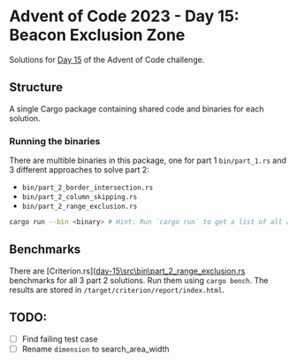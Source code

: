 # Advent of Code 2023 - Day 15: Beacon Exclusion Zone
Solutions for [Day 15](https://adventofcode.com/2020/day/15) of the Advent of Code challenge.

## Structure
A single Cargo package containing shared code and binaries for each solution.

### Running the binaries
There are multible binaries in this package, one for part 1 `bin/part_1.rs` and 3 different approaches to solve part 2:
- `bin/part_2_border_intersection.rs`
- `bin/part_2_column_skipping.rs`
- `bin/part_2_range_exclusion.rs`

```bash
cargo run --bin <binary> # Hint: Run `cargo run` to get a list of all available binaries
```

## Benchmarks
There are [Criterion.rs]([day-15\src\bin\part_2_range_exclusion.rs](https://github.com/bheisler/criterion.rs) benchmarks for all 3 part 2 solutions. Run them using `cargo bench`. The results are stored in `/target/criterion/report/index.html`.

## TODO:
- [ ] Find failing test case
- [ ] Rename `dimension` to search_area_width